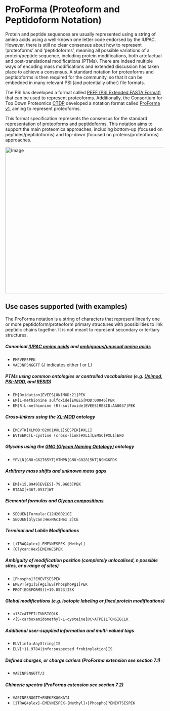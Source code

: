# ProForma (Proteoform and Peptidoform Notation)

Protein and peptide sequences are usually represented using a string of amino acids using a well-known one letter code endorsed by the IUPAC. However, there is still no clear consensus about how to represent ‘proteoforms’ and ‘peptidoforms’, meaning all possible variations of a protein/peptide sequence, including protein modifications, both artefactual and post-translational modifications (PTMs). There are indeed multiple ways of encoding mass modifications and extended discussion has taken place to achieve a consensus. A standard notation for proteoforms and peptidoforms is then required for the community, so that it can be embedded in many relevant PSI (and potentially other) file formats.

The PSI has developed a format called [PEFF (PSI Extended FASTA Format)](http://www.psidev.info/peff) that can be used to represent proteoforms. Additionally, the Consortium for Top Down Proteomics [CTDP](http://topdownproteomics.org) developed a notation format called [ProForma v1](https://topdownproteomics.github.io/ProteoformNomenclatureStandard/), aiming to represent proteoforms.    

This format specification represents the consensus for the standard representation of proteoforms and peptidoforms.  This notation aims to support the main proteomics approaches, including bottom-up (focused on peptides/peptidoforms) and top-down (focused on proteins/proteoforms) approaches.

<img width="964" height="462" alt="Image" src="https://github.com/user-attachments/assets/aa8f8999-7211-4304-8409-fac4a45dda65" />

## Use cases supported (with examples)
The ProForma notation is a string of characters that represent linearly one or more peptidoform/proteoform primary structures with possibilities to link peptidic chains together. It is not meant to represent secondary or tertiary structures. 

##### Canonical [IUPAC amino acids](http://publications.iupac.org/pac/1984/pdf/5605x0595.pdf) and [ambiguous/unusual amino acids](https://www.insdc.org/submitting-standards/feature-table/#7.4.3)
* `EMEVEESPEK`
* `VAEJNPSNGGTT` (J indicates either I or L)
##### PTMs using common ontologies or controlled vocabularies (e.g. [Unimod](http://www.unimod.org/), [PSI-MOD](https://www.ebi.ac.uk/ols/ontologies/mod), and [RESID](https://proteininformationresource.org/resid/))
* `EM[Oxidation]EVEES[UNIMOD:21]PEK`
* `EM[L-methionine sulfoxide]EVEES[MOD:00046]PEK`
* `EM[R:L-methionine (R)-sulfoxide]EVEES[RESID:AA0037]PEK`
##### Cross-linkers using the [XL-MOD](https://raw.githubusercontent.com/HUPO-PSI/mzIdentML/master/cv/XLMOD.obo) ontology
* `EMEVTK[XLMOD:02001#XL1]SESPEK[#XL1]`
* `EVTSEKC[L-cystine (cross-link)#XL1]LEMSC[#XL1]EFD`
##### Glycans using the [GNO (Glycan Naming Ontology)](https://www.ebi.ac.uk/ols/ontologies/gno) ontology
* `YPVLN[GNO:G62765YT]VTMPN[GNO:G02815KT]NSNGKFDK`
##### Arbitrary mass shifts and unknown mass gaps
* `EM[+15.9949]EVEES[-79.9663]PEK`
* `RTAAX[+367.0537]WT`
##### Elemental formulas and [Glycan compositions](./monosaccharides/mono.obo)
* `SEQUEN[Formula:C12H20O2]CE`
* `SEQUEN[Glycan:HexNAc1Hex 2]CE`
##### Terminal and Labile Modifications
* `[iTRAQ4plex]-EMEVNESPEK-[Methyl]`
* `{Glycan:Hex}EMEVNESPEK`
##### Ambiguity of modification position (completely unlocalised, _n_ possible sites, or a range of sites)
* `[Phospho]?EMEVTSESPEK`
* `EMEVT[#g1]S[#g1]ES[Phospho#g1]PEK`
* `PROT(EOSFORMS)[+19.0523]ISK`
##### Global modifications (e.g. isotopic labeling or fixed protein modifications)
* `<13C>ATPEILTVNSIGQLK`
* `<[S-carboxamidomethyl-L-cysteine]@C>ATPEILTCNSIGCLK`
##### Additional user-supplied information and multi-valued tags
* `ELV[info:AnyString]IS`
* `ELV[+11.9784|info:suspected frobinylation]IS`
##### Defined charges, or charge cariers (ProForma extension see section 7.1)
* `VAEINPSNGGTT/2`
##### Chimeric spectra (ProForma extension see section 7.2)
* `VAEINPSNGGTT+FNEKFKGGKATJ`
* `[iTRAQ4plex]-EMEVNESPEK-[Methyl]+[Phospho]?EMEVTSESPEK`
